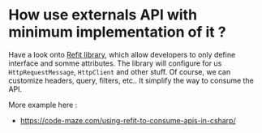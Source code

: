 # How use externals API with minimum implementation of it ?

Have a look onto [Refit library](https://github.com/reactiveui/refit), which allow developers to only define interface and somme attributes.
The library will configure for us ``HttpRequestMessage``, ``HttpClient`` and other stuff.
Of course, we can customize headers, query, filters, etc..
It simplify the way to consume the API.

More example here : 
* https://code-maze.com/using-refit-to-consume-apis-in-csharp/
